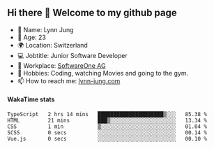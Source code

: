 ## Hi there 👋 Welcome to my github page

- 🧑 Name: Lynn Jung
- 🔞 Age: 23
- 🌍 Location: Switzerland
- 💻 Jobtitle: Junior Software Developer
- 🏢 Workplace: [SoftwareOne AG](https://www.softwareone.com/)
- 💪 Hobbies: Coding, watching Movies and going to the gym.
- 📫 How to reach me: [lynn-jung.com](https://lynn-jung.com/)

#### WakaTime stats
<!--START_SECTION:waka-->

```text
TypeScript   2 hrs 14 mins   █████████████████████▒░░░   85.38 %
HTML         21 mins         ███▒░░░░░░░░░░░░░░░░░░░░░   13.34 %
CSS          1 min           ▒░░░░░░░░░░░░░░░░░░░░░░░░   01.04 %
SCSS         0 secs          ░░░░░░░░░░░░░░░░░░░░░░░░░   00.14 %
Vue.js       0 secs          ░░░░░░░░░░░░░░░░░░░░░░░░░   00.10 %
```

<!--END_SECTION:waka-->

[^1]: https://github.com/jstrieb/github-stats
